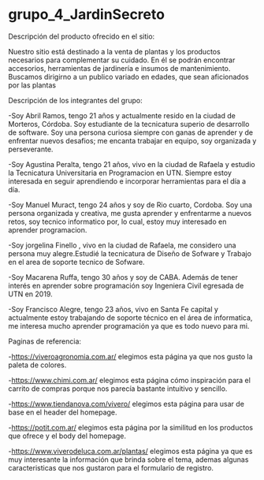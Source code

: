 # grupo_4_JardinSecreto

Descripción del producto ofrecido en el sitio:

Nuestro sitio está destinado a la venta de plantas y los productos necesarios para complementar su cuidado. 
En él se podrán encontrar accesorios, herramientas de jardinería e insumos de mantenimiento.
Buscamos dirigirno a un publico variado en edades, que sean aficionados por las plantas 

Descripción de los integrantes del grupo:

-Soy Abril Ramos, tengo 21 años y actualmente resido en la ciudad de Morteros, Córdoba. Soy estudiante de la tecnicatura superio de desarrollo de software.
Soy una persona curiosa siempre con ganas de aprender y de enfrentar nuevos desafios; me encanta trabajar en equipo, soy organizada y perseverante.

-Soy Agustina Peralta, tengo 21 años, vivo en la ciudad de Rafaela y estudio la Tecnicatura Universitaria en Programacion en UTN. Siempre estoy interesada en seguir aprendiendo e incorporar herramientas para el día a día. 

-Soy Manuel Muract, tengo 24 años y soy de Rio cuarto, Cordoba. Soy una persona organizada y creativa, me gusta aprender y enfrentarme a nuevos retos, soy tecnico informatico por, lo cual, estoy muy interesado en aprender programacion. 

-Soy jorgelina Finello , vivo en la ciudad de Rafaela, me considero una persona muy alegre.Estudié la tecnicatura de Diseño de Sofware y  Trabajo en el area de soporte tecnico de Sofware.

-Soy Macarena Ruffa, tengo 30 años y soy de CABA. Además de tener interés en aprender sobre programación soy Ingeniera Civil egresada de UTN en 2019. 

-Soy Francisco Alegre, tengo 23 años, vivo en Santa Fe capital y actualmente estoy trabajando de soporte técnico en el área de informatica, me interesa mucho aprender programación ya que es todo nuevo para mi.

Paginas de referencia:

-https://viveroagronomia.com.ar/ elegimos esta página ya que nos gusto la paleta de colores.

-https://www.chimi.com.ar/ elegimos esta página cómo inspiración para el carrito de compras porque nos parecía bastante intuitivo y sencillo.

-https://www.tiendanova.com/vivero/ elegimos esta página para usar de base en el header del homepage.

-https://potit.com.ar/ elegimos esta página por la similitud en los productos que ofrece y el body del homepage.

-https://www.viverodeluca.com.ar/plantas/  elegimos esta página ya que es muy interesante la información que brinda sobre el tema, ademas algunas caracteristicas que nos gustaron para el formulario de registro.


